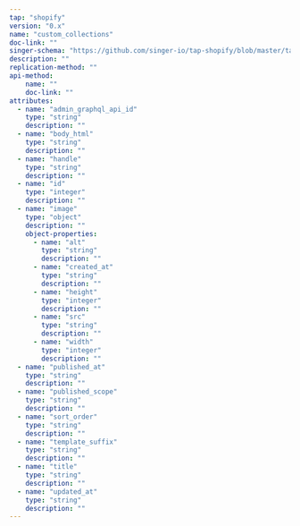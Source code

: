 ```yaml
---
tap: "shopify"
version: "0.x"
name: "custom_collections"
doc-link: ""
singer-schema: "https://github.com/singer-io/tap-shopify/blob/master/tap_shopify/schemas/custom_collections.json"
description: ""
replication-method: ""
api-method:
    name: ""
    doc-link: ""
attributes:
  - name: "admin_graphql_api_id"
    type: "string"
    description: ""
  - name: "body_html"
    type: "string"
    description: ""
  - name: "handle"
    type: "string"
    description: ""
  - name: "id"
    type: "integer"
    description: ""
  - name: "image"
    type: "object"
    description: ""
    object-properties:
      - name: "alt"
        type: "string"
        description: ""
      - name: "created_at"
        type: "string"
        description: ""
      - name: "height"
        type: "integer"
        description: ""
      - name: "src"
        type: "string"
        description: ""
      - name: "width"
        type: "integer"
        description: ""
  - name: "published_at"
    type: "string"
    description: ""
  - name: "published_scope"
    type: "string"
    description: ""
  - name: "sort_order"
    type: "string"
    description: ""
  - name: "template_suffix"
    type: "string"
    description: ""
  - name: "title"
    type: "string"
    description: ""
  - name: "updated_at"
    type: "string"
    description: ""
---
```


